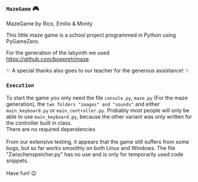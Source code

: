 ### `MazeGame` :video_game:
MazeGame by Rico, Emilio &amp; Monty

This little maze game is a school project programmed in Python using PyGameZero.

For the generation of the labyinth we used https://github.com/boppreh/maze.

✨ A special thanks also goes to our teacher for the generous assistance! ✨

### `Execution`
To start the game you only need the file `console.py`, `maze.py` (For the maze generation), the `two folders "images" and "sounds"` and either `main_keyboard.py` or `main_controller.py`.
Probably most people will only be able to use `main_keyboard.py`, because the other variant was only written for the controller built in class.<br>
There are no required dependencies<br>
<br>
From our extensive testing, it appears that the game still suffers from some bugs, but so far works smoothly on both Linux and Windows.
The file "Zwischenspeicher.py" has no use and is only for temporarily used code snippets.<br>
<br>
Have fun! :wink:
